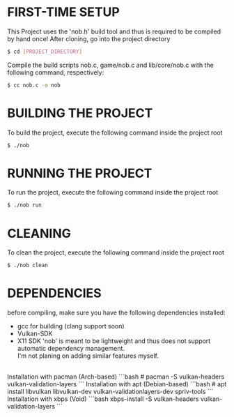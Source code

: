 # FIRST-TIME SETUP
This Project uses the 'nob.h' build tool and thus is required to be compiled by hand once!
After cloning, go into the project directory
```bash
$ cd [PROJECT_DIRECTORY]
```
Compile the build scripts nob.c, game/nob.c and lib/core/nob.c with the following command, respectively:
```bash
$ cc nob.c -o nob
```
# BUILDING THE PROJECT
To build the project, execute the following command inside the project root
```bash
$ ./nob
```
# RUNNING THE PROJECT
To run the project, execute the following command inside the project root
```bash
$ ./nob run
```
# CLEANING
To clean the project, execute the following command inside the project root
```bash
$ ./nob clean
```
# DEPENDENCIES
before compiling, make sure you have the following dependencies installed:
- gcc for building (clang support soon)
- Vulkan-SDK
- X11 SDK
'nob' is meant to be lightweight and thus does not support automatic dependency management.<br>
I'm not planing on adding similar features myself.<br>
<br>
Installation with pacman (Arch-based)
```bash
# pacman -S vulkan-headers vulkan-validation-layers
```
Installation with apt (Debian-based)
```bash
# apt install libvulkan libvulkan-dev vulkan-validationlayers-dev spriv-tools
```
Installation with xbps (Void)
```bash
xbps-install -S vulkan-headers vulkan-validation-layers
```
